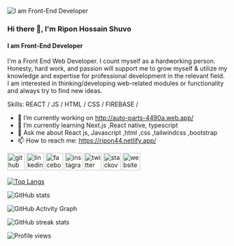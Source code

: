 ![I am Front-End Developer](https://media-exp2.licdn.com/dms/image/C4D16AQHAUZFy_DzDJw/profile-displaybackgroundimage-shrink_200_800/0/1654666699398?e=1660780800&v=beta&t=85_xYD4Xeb9JSw3BdDY37ZKA5o4ym3Sk4qnXiiWRk80)
### Hi there 👋, I'm Ripon Hossain Shuvo
#### I am Front-End Developer


I'm a Front End Web Developer. I count myself as a hardworking person. Honesty, hard work,
and passion will support me to grow myself & utilize my knowledge and expertise for
professional development in the relevant field. I am interested in thinking/developing
web-related modules or functionality and always try to find new ideas.

Skills:  REACT / JS / HTML / CSS / FIREBASE / 

- 🔭 I’m currently working on http://auto-parts-4490a.web.app/ 
- 🌱 I’m currently learning Next.js ,React native, typescript 
- 💬 Ask me about React js, Javascript ,html ,css ,tailwindcss ,bootstrap 
- 📫 How to reach me: https://ripon44.netlify.app/ 


[<img src='https://cdn.jsdelivr.net/npm/simple-icons@3.0.1/icons/github.svg' alt='github' height='40'>](https://github.com/rhshuvo44)  [<img src='https://cdn.jsdelivr.net/npm/simple-icons@3.0.1/icons/linkedin.svg' alt='linkedin' height='40'>](https://www.linkedin.com/in/rhshuvo44/)  [<img src='https://cdn.jsdelivr.net/npm/simple-icons@3.0.1/icons/facebook.svg' alt='facebook' height='40'>](https://www.facebook.com/riponhossain.shuvo.3)  [<img src='https://cdn.jsdelivr.net/npm/simple-icons@3.0.1/icons/instagram.svg' alt='instagram' height='40'>](https://www.instagram.com/riponhossainshuvo/)  [<img src='https://cdn.jsdelivr.net/npm/simple-icons@3.0.1/icons/twitter.svg' alt='twitter' height='40'>](https://twitter.com/rhshuvo44)  [<img src='https://cdn.jsdelivr.net/npm/simple-icons@3.0.1/icons/stackoverflow.svg' alt='stackoverflow' height='40'>](https://stackoverflow.com/users/18200911)  [<img src='https://cdn.jsdelivr.net/npm/simple-icons@3.0.1/icons/icloud.svg' alt='website' height='40'>](https://ripon44.netlify.app/)  

[![Top Langs](https://github-readme-stats.vercel.app/api/top-langs/?username=rhshuvo44)](https://github.com/anuraghazra/github-readme-stats)

![GitHub stats](https://github-readme-stats.vercel.app/api?username=rhshuvo44&show_icons=true&count_private=true)  

![GitHub Activity Graph](https://activity-graph.herokuapp.com/graph?username=rhshuvo44)  

![GitHub streak stats](https://github-readme-streak-stats.herokuapp.com/?user=rhshuvo44)  

![Profile views](https://gpvc.arturio.dev/rhshuvo44)  
